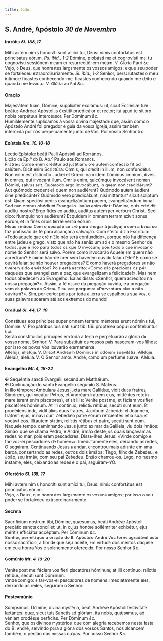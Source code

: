```yaml
---
title: todo
---
```

<h2 class="text-center">S. André, Apóstolo <em>30 de Novembro</em></h2>

<h4 class="text-center">Intróito <em>Sl. 138, 17</em></h4>
<div class="container-fluid">
<div class="row">
<div class="dropcap text-justify">
Mihi autem nimis honoráti sunt amíci tui, Deus: nimis confortátus est principatus eórum. <em>Ps. ibid., 1-2</em> Dómine, probásti me et cognovísti me: tu cognovísti sessiónem meam et resurrectiónem meam.
V. Gloria Patri <em>&c.</em>
</div>
<div class="dropcap text-justify">
Vejo, ó Deus, que honrastes largamente os vossos amigos: e que seu poder se fortaleceu extraordinariamente. <em>Sl. ibid., 1-2</em> Senhor, perscrutastes o meu íntimo e ficastes conhecendo-me: ficastes conhecendo quando me deito e quando me levanto.
V. Glória ao Pai <em>&c.</em>
</div>
</div>
</div>

<h4 class="text-center">Oração</h4>
<div class="container-fluid">
<div class="row">
<div class="dropcap text-justify">
Majestátem tuam, Dómine, supplíciter exorámus: ut, sicut Ecclésiæ tuæ beátus Andréas Apóstolus éxstitit prædicátor et rector; ita apud te sit pro nobis perpétuus intercéssor. Per Dóminum <em>&c.</em>
</div>
<div class="dropcap text-justify">
Humildemente suplicamos à vossa divina majestade que, assim como o Apóstolo André foi pregador e guia da vossa Igreja, assim também interceda por nós perpetuamente junto de Vós. Por nosso Senhor <em>&c.</em>
</div>
</div>
</div>

<h4 class="text-center">Epístola <em>Rm. 10, 10-18</em></h4>
<div class="container-fluid">
<div class="row">
<div class="text-justify">
Léctio Epístolæ beáti Pauli Apóstoli ad Romános.
</div>
<div class="text-justify">
Lição da Ep.ª do B. Ap.º Paulo aos Romanos.
</div>
<div class="dropcap text-justify">
Fratres: Corde enim créditur ad justítiam: ore autem conféssio fit ad salútem. Dicit enim Scriptúra: Omnis, qui credit in illum, non confundétur. Non enim est distínctio Judǽi et Græci: nam idem Dóminus ómnium, dives in omnes, qui ínvocant illum. Omnis enim, quicúmque invocáverit nomen Dómini, salvus erit. Quómodo ergo invocábunt, in quem non credidérunt? Aut quómodo credent ei, quem non audiérunt? Quómodo autem áudient sine prædicánte? Quómodo vero prædicábunt, nisi mittántur? sicut scriptum est: Quam speciósi pedes evangelizántium pacem, evangelizándum bona! Sed non omnes obǿdiunt Evangelio. Isaías enim dicit: Dómine, quis crédidit audítui nostro? Ergo fides ex audítu, audítus autem per verbum Christi. Sed dico: Numquid non audiérunt? Et quidem in omnem terram exívit sonus eórum, et in fines orbis terræ verba eórum.
</div>
<div class="dropcap text-justify">
Meus irmãos: Com o coração se crê para chegar à justiça; e com a boca se faz profissão de fé para alcançar a salvação. Com efeito diz a Escritura: «Todo aquele que crê n’Ele não será confundido», porque não há diferença entre judeu e grego, visto que não há senão um só e o mesmo Senhor de todos, que é rico para todos os que O invocam; pois todo o que invocar o nome do Senhor será salvo. Porém como invocarão Aquele em quem não acreditam? E como hão-de crer sem haverem ouvido falar d’Ele? E como se ouvirá falar, se não houver pregadores? E como haverá pregadores se não tiverem sido enviados? Pois está escrito: «Como são preciosos os pés daqueles que evangelizam a paz, que evangelizam a felicidade!». Mas nem todos obedecem ao Evangelho. Isaías disse: «Senhor, quem acreditou na nossa pregação?». Assim, a fé nasce da pregação ouvida, e a pregação vem da palavra de Cristo. E eu vos pergunto: «Porventura eles a não ouviram?». Sim, por certo: pois por toda a terra se espalhou a sua voz, e suas palavras soaram até aos extremos do mundo!
</div>
</div>
</div>

<h4 class="text-center">Gradual <em>Sl. 44, 17-18</em></h4>
<div class="container-fluid">
<div class="row">
<div class="dropcap text-justify">
Constítues eos príncipes super omnem terram: mémores erunt nóminis tui, Dómine. V. Pro pátribus tuis nati sunt tibi fílii: proptérea pópuli confitebúntur tibi.
</div>
<div class="dropcap text-justify">
Serão constituídos príncipes em toda a terra e perpetuarão a glória do vosso nome, Senhor! V. Para substituir os vossos pais nasceram-vos filhos; por isso os povos Vos louvarão eternamente.
</div>
<div class="text-justify">
Allelúja, allelúja. V. Diléxit Andréam Dóminus in odórem suavitátis. Allelúja.
</div>
<div class="text-justify">
Aleluia, aleluia. V. O Senhor amou André, como um perfume suave. Aleluia.
</div>
</div>
</div>

<h4 class="text-center">Evangelho <em>Mt. 4, 18-22</em></h4>
<div class="container-fluid">
<div class="row">
<div class="text-justify">
<span class="text-danger">&#10016;</span> Sequéntia sancti Evangélii secúndum Matthǽum.
</div>
<div class="text-justify">
<span class="text-danger">&#10016;</span> Continuação do santo Evangelho segundo S. Mateus.
</div>
<div class="dropcap text-justify">
In illo témpore: Ambulans Jesus juxta mare Galilǽæ, vidit duos fratres, Simónem, qui vocátur Petrus, et Andréam fratrem ejus, mitténtes rete in mare (erant enim piscatóres), et ait illis: Veníte post me, et fáciam vos fíeri piscatóres hóminum. At illi contínuo, relíctis rétibus, secúti sunt eum. Et procédens inde, vidit álios duos fratres, Jacóbum Zebedǽi et Joánnem, fratrem ejus, in navi cum Zebedǽo patre eórum reficiéntes rétia sua: et vocávit eos. Illi autem statim, relíctis rétibus et patre, secúti sunt eum.
</div>
<div class="dropcap text-justify">
Naquele tempo, caminhando Jesus junto ao mar da Galileia, viu dois irmãos: Simão, que se chama Pedro, e André, irmão deste, os quais lançavam as redes no mar, pois eram pescadores. Disse-lhes Jesus: «Vinde comigo e far-vos-ei pescadores de homens». Imediatamente eles, deixando as redes, O seguiram. Continuando Jesus a andar, encontrou mais adiante em uma barca, consertando as redes, outros dois irmãos: Tiago, filho de Zebedeu, e João, seu irmão, com seu pai Zebedeu. Então chamou-os. Logo, no mesmo instante, eles, deixando as redes e o pai, seguiram-n’O.
</div>
</div>
</div>

<h4 class="text-center">Ofertório <em>Sl. 138, 17</em></h4>
<div class="container-fluid">
<div class="row">
<div class="dropcap text-justify">
Mihi autem nimis honoráti sunt amíci tui, Deus: nimis confortátus est principátus eórum.
</div>
<div class="dropcap text-justify">
Vejo, ó Deus, que honrastes largamente os vossos amigos; por isso o seu poder se fortaleceu extraordinariamente.
</div>
</div>
</div>

<h4 class="text-center">Secreta</h4>
<div class="container-fluid">
<div class="row">
<div class="dropcap text-justify">
Sacrificium nostrum tibi, Dómine, quǽsumus, beáti Andréæ Apóstoli precátio sancta concíliet: ut, in cujus honóre sollémniter exhibétur, ejus méritis efficiátur accéptum. Per Dóminum <em>&c.</em>
</div>
<div class="dropcap text-justify">
Senhor, permiti que a oração do B. Apóstolo André Vos torne agradável este nosso sacrifício, a fim de que seja aceite, em virtude dos méritos daquele em cuja honra Vos é solenemente oferecido. Por nosso Senhor <em>&c.</em>
</div>
</div>
</div>

<h4 class="text-center">Comúnio <em>Mt. 4, 19-20</em></h4>
<div class="container-fluid">
<div class="row">
<div class="dropcap text-justify">
Veníte post me: fáciam vos fíeri piscatóres hóminum; at illi contínuo, relíctis rétibus, secúti sunt Dóminum.
</div>
<div class="dropcap text-justify">
Vinde comigo: e far-vos-ei pescadores de homens. Imediatamente eles, deixando as redes, seguiram o Senhor.
</div>
</div>
</div>

<h4 class="text-center">Postcomúnio</h4>
<div class="container-fluid">
<div class="row">
<div class="dropcap text-justify">
Súmpsimus, Dómine, divína mystéria, beáti Andréæ Apóstoli festivitáte lætántes: quæ, sicut tuis Sanctis ad glóriam, ita nobis, quǽsumus, ad véniam prodésse perfícias. Per Dóminum <em>&c.</em>
</div>
<div class="dropcap text-justify">
Senhor, que os divinos mystérios, que com alegria recebemos nesta festa do B. André, servindo para a glória dos vossos Santos, nos alcancem, também, o perdão das nossas culpas. Por nosso Senhor <em>&c.</em>
</div>
</div>
</div>
